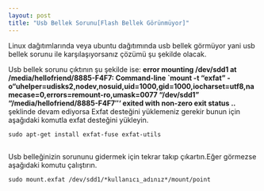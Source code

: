 ```yaml
---
layout: post
title: "Usb Bellek Sorunu[Flash Bellek Görünmüyor]"
---
```


Linux dağıtımlarında veya ubuntu dağıtımında usb bellek görmüyor yani usb bellek sorunu ile karşılaşıyorsanız çözümü şu şekilde olacak.

Usb bellek sorunu çıktının şu şekilde ise:
**error mounting /dev/sdd1 at /media/hellofriend/8885-F4F7: Command-line `mount -t “exfat” -o“uhelper=udisks2,nodev,nosuid,uid=1000,gid=1000,iocharset=utf8,namecase=0,errors=remount-ro,umask=0077 “/dev/sdd1” “/media/hellofriend/8885-F4F7″‘ exited with non-zero exit status ..** şeklinde devam ediyorsa Exfat desteğini yüklemeniz gerekir bunun için aşağıdaki komutla exfat desteğini yükleyin.

```
sudo apt-get install exfat-fuse exfat-utils
```

## 

Usb belleğinizin sorununu gidermek için tekrar takıp çıkartın.Eğer görmezse aşağıdaki komutu çalıştırın.



```
sudo mount.exfat /dev/sdd1/*kullanıcı_adınız*/mount/point
```